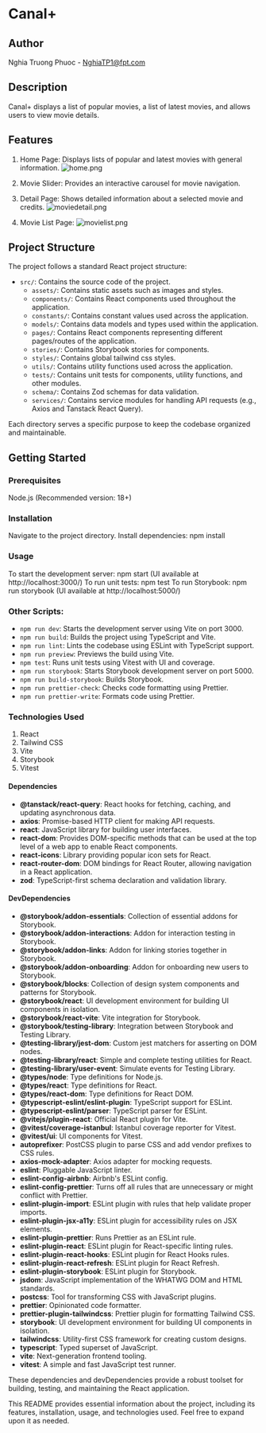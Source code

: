 # Canal+

## Author

Nghia Truong Phuoc - NghiaTP1@fpt.com

## Description

Canal+ displays a list of popular movies, a list of latest movies, and allows users to view movie details.

## Features

1. Home Page: Displays lists of popular and latest movies with general information.
   ![home.png](src/assets/screencapture-home-page.png)

2. Movie Slider: Provides an interactive carousel for movie navigation.

3. Detail Page: Shows detailed information about a selected movie and credits.
   ![moviedetail.png](src/assets/screencapture-movie-detail.png)

4. Movie List Page:
   ![movielist.png](src/assets/screencapture-movies-page.png)

## Project Structure

The project follows a standard React project structure:

- `src/`: Contains the source code of the project.
  - `assets/`: Contains static assets such as images and styles.
  - `components/`: Contains React components used throughout the application.
  - `constants/`: Contains constant values used across the application.
  - `models/`: Contains data models and types used within the application.
  - `pages/`: Contains React components representing different pages/routes of the application.
  - `stories/`: Contains Storybook stories for components.
  - `styles/`: Contains global tailwind css styles.
  - `utils/`: Contains utility functions used across the application.
  - `tests/`: Contains unit tests for components, utility functions, and other modules.
  - `schema/`: Contains Zod schemas for data validation.
  - `services/`: Contains service modules for handling API requests (e.g., Axios and Tanstack React Query).

Each directory serves a specific purpose to keep the codebase organized and maintainable.

## Getting Started

### Prerequisites

Node.js (Recommended version: 18+)

### Installation

Navigate to the project directory.
Install dependencies: npm install

### Usage

To start the development server: npm start (UI available at http://localhost:3000/)
To run unit tests: npm test
To run Storybook: npm run storybook (UI available at http://localhost:5000/)

### Other Scripts:

- `npm run dev`: Starts the development server using Vite on port 3000.
- `npm run build`: Builds the project using TypeScript and Vite.
- `npm run lint`: Lints the codebase using ESLint with TypeScript support.
- `npm run preview`: Previews the build using Vite.
- `npm test`: Runs unit tests using Vitest with UI and coverage.
- `npm run storybook`: Starts Storybook development server on port 5000.
- `npm run build-storybook`: Builds Storybook.
- `npm run prettier-check`: Checks code formatting using Prettier.
- `npm run prettier-write`: Formats code using Prettier.

### Technologies Used

1. React
2. Tailwind CSS
3. Vite
4. Storybook
5. Vitest

#### Dependencies

- **@tanstack/react-query**: React hooks for fetching, caching, and updating asynchronous data.
- **axios**: Promise-based HTTP client for making API requests.
- **react**: JavaScript library for building user interfaces.
- **react-dom**: Provides DOM-specific methods that can be used at the top level of a web app to enable React components.
- **react-icons**: Library providing popular icon sets for React.
- **react-router-dom**: DOM bindings for React Router, allowing navigation in a React application.
- **zod**: TypeScript-first schema declaration and validation library.

#### DevDependencies

- **@storybook/addon-essentials**: Collection of essential addons for Storybook.
- **@storybook/addon-interactions**: Addon for interaction testing in Storybook.
- **@storybook/addon-links**: Addon for linking stories together in Storybook.
- **@storybook/addon-onboarding**: Addon for onboarding new users to Storybook.
- **@storybook/blocks**: Collection of design system components and patterns for Storybook.
- **@storybook/react**: UI development environment for building UI components in isolation.
- **@storybook/react-vite**: Vite integration for Storybook.
- **@storybook/testing-library**: Integration between Storybook and Testing Library.
- **@testing-library/jest-dom**: Custom jest matchers for asserting on DOM nodes.
- **@testing-library/react**: Simple and complete testing utilities for React.
- **@testing-library/user-event**: Simulate events for Testing Library.
- **@types/node**: Type definitions for Node.js.
- **@types/react**: Type definitions for React.
- **@types/react-dom**: Type definitions for React DOM.
- **@typescript-eslint/eslint-plugin**: TypeScript support for ESLint.
- **@typescript-eslint/parser**: TypeScript parser for ESLint.
- **@vitejs/plugin-react**: Official React plugin for Vite.
- **@vitest/coverage-istanbul**: Istanbul coverage reporter for Vitest.
- **@vitest/ui**: UI components for Vitest.
- **autoprefixer**: PostCSS plugin to parse CSS and add vendor prefixes to CSS rules.
- **axios-mock-adapter**: Axios adapter for mocking requests.
- **eslint**: Pluggable JavaScript linter.
- **eslint-config-airbnb**: Airbnb's ESLint config.
- **eslint-config-prettier**: Turns off all rules that are unnecessary or might conflict with Prettier.
- **eslint-plugin-import**: ESLint plugin with rules that help validate proper imports.
- **eslint-plugin-jsx-a11y**: ESLint plugin for accessibility rules on JSX elements.
- **eslint-plugin-prettier**: Runs Prettier as an ESLint rule.
- **eslint-plugin-react**: ESLint plugin for React-specific linting rules.
- **eslint-plugin-react-hooks**: ESLint plugin for React Hooks rules.
- **eslint-plugin-react-refresh**: ESLint plugin for React Refresh.
- **eslint-plugin-storybook**: ESLint plugin for Storybook.
- **jsdom**: JavaScript implementation of the WHATWG DOM and HTML standards.
- **postcss**: Tool for transforming CSS with JavaScript plugins.
- **prettier**: Opinionated code formatter.
- **prettier-plugin-tailwindcss**: Prettier plugin for formatting Tailwind CSS.
- **storybook**: UI development environment for building UI components in isolation.
- **tailwindcss**: Utility-first CSS framework for creating custom designs.
- **typescript**: Typed superset of JavaScript.
- **vite**: Next-generation frontend tooling.
- **vitest**: A simple and fast JavaScript test runner.

These dependencies and devDependencies provide a robust toolset for building, testing, and maintaining the React application.

This README provides essential information about the project, including its features, installation, usage, and technologies used. Feel free to expand upon it as needed.
